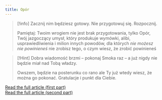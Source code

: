 ```yaml
---
title: Opór
---
```


>[!info] Zacznij nim będziesz gotowy. Nie przygotowuj się. Rozpocznij.
>
> Pamiętaj: Twoim wrogiem nie jest brak przygotowania, tylko Opór, Twój jazgoczący umysł, który produkuje wymówki, alibi, usprawiedliwienia i milion innych powodów, dla których  *nie możesz nie powinieneś* nie zrobisz tego, o czym wiesz, że zrobić powinieneś

>[!Hint] Dobra wiadomość brzmi – pokonaj Smoka raz – a już nigdy nie będzie miał nad Tobą władzy. 
>
>Owszem, będzie na posterunku co rano ale Ty już wtedy wiesz, że można go pokonać. Gratulacje i punkt dla Ciebie.

[Read the full article (first part)](https://zenjaskiniowca.pl/opor-najwieksze-hity/)
<br>
[Read the full article (second part)](https://zenjaskiniowca.pl/opor-najwieksze-hity-2/)